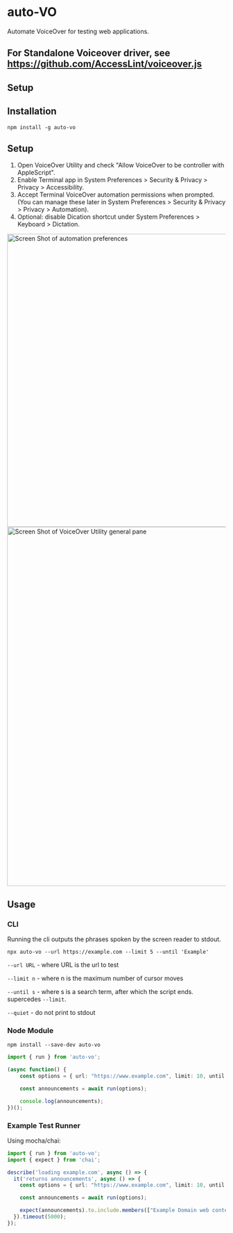 # auto-VO

Automate VoiceOver for testing web applications.

## For Standalone Voiceover driver, see https://github.com/AccessLint/voiceover.js

## Setup

## Installation

    npm install -g auto-vo

## Setup

1. Open VoiceOver Utility and check "Allow VoiceOver to be controller with AppleScript".
1. Enable Terminal app in System Preferences > Security & Privacy > Privacy > Accessibility.
1. Accept Terminal VoiceOver automation permissions when prompted. (You can manage these later in System Preferences > Security & Privacy > Privacy > Automation).
1. Optional: disable Dication shortcut under System Preferences > Keyboard > Dictation.

<img width="675" alt="Screen Shot of automation preferences" src="https://user-images.githubusercontent.com/108163/124667291-32d48980-de7d-11eb-9b72-ce2c3fa83352.png">

<img width="827" alt="Screen Shot of VoiceOver Utility general pane" src="https://user-images.githubusercontent.com/108163/124667336-44b62c80-de7d-11eb-913d-435f9ea50001.png">

## Usage

### CLI

Running the cli outputs the phrases spoken by the screen reader to stdout.

    npx auto-vo --url https://example.com --limit 5 --until 'Example'

`--url URL` - where URL is the url to test

`--limit n` - where n is the maximum number of cursor moves

`--until s` - where s is a search term, after which the script ends. supercedes `--limit`.

`--quiet` - do not print to stdout

### Node Module

    npm install --save-dev auto-vo

```typescript
import { run } from 'auto-vo';

(async function() {
    const options = { url: "https://www.example.com", limit: 10, until: 'Example' };

    const announcements = await run(options);

    console.log(announcements);
})();
```


### Example Test Runner

Using mocha/chai:

```typescript
import { run } from 'auto-vo';
import { expect } from 'chai';

describe('loading example.com', async () => {
  it('returns announcements', async () => {
    const options = { url: "https://www.example.com", limit: 10, until: 'Example', quiet: true };

    const announcements = await run(options);

    expect(announcements).to.include.members(["Example Domain web content"]);
  }).timeout(5000);
});
```
